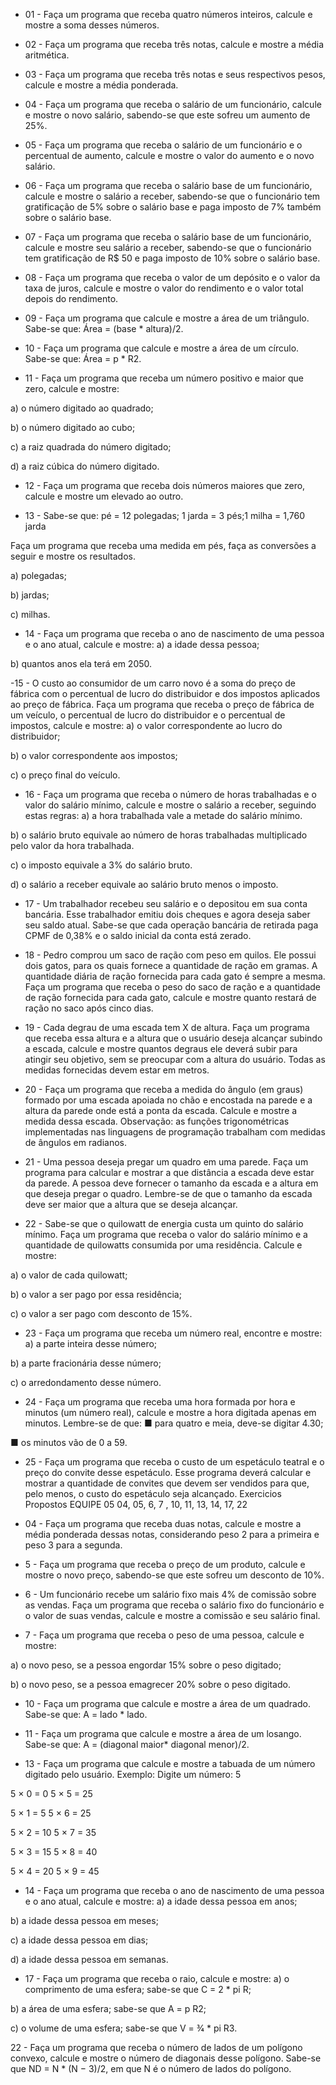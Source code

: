- 01 - Faça um programa que receba quatro números inteiros, calcule e mostre a soma desses números.

- 02 - Faça um programa que receba três notas, calcule e mostre a média aritmética.

- 03 - Faça um programa que receba três notas e seus respectivos pesos, calcule e mostre a média ponderada.

- 04 - Faça um programa que receba o salário de um funcionário, calcule e mostre o novo salário, sabendo-se que este sofreu um aumento de 25%.

- 05 - Faça um programa que receba o salário de um funcionário e o percentual de aumento, calcule e mostre o valor do aumento e o novo salário.

- 06 - Faça um programa que receba o salário base de um funcionário, calcule e mostre o salário a receber, sabendo-se que o funcionário tem gratificação de 5% sobre o salário base e paga imposto de 7% também sobre o salário base.

- 07 - Faça um programa que receba o salário base de um funcionário, calcule e mostre seu salário a receber, sabendo-se que o funcionário tem gratificação de R$ 50 e paga imposto de 10% sobre o salário base.

- 08 - Faça um programa que receba o valor de um depósito e o valor da taxa de juros, calcule e mostre o valor do rendimento e o valor total depois do rendimento.

- 09 - Faça um programa que calcule e mostre a área de um triângulo. Sabe-se que: Área = (base * altura)/2.

- 10 - Faça um programa que calcule e mostre a área de um círculo. Sabe-se que: Área = p * R2.

- 11 - Faça um programa que receba um número positivo e maior que zero, calcule e mostre:

a) o número digitado ao quadrado;

b) o número digitado ao cubo;

c) a raiz quadrada do número digitado;

d) a raiz cúbica do número digitado.

- 12 - Faça um programa que receba dois números maiores que zero, calcule e mostre um elevado ao outro.

- 13 - Sabe-se que: pé = 12 polegadas; 1 jarda = 3 pés;1 milha = 1,760 jarda

Faça um programa que receba uma medida em pés, faça as conversões a seguir e mostre os resultados.

a) polegadas;

b) jardas;

c) milhas.

- 14 - Faça um programa que receba o ano de nascimento de uma pessoa e o ano atual, calcule e mostre:
a) a idade dessa pessoa;

b) quantos anos ela terá em 2050.

-15 - O custo ao consumidor de um carro novo é a soma do preço de fábrica com o percentual de lucro do distribuidor e dos impostos aplicados ao preço de fábrica. Faça um programa que receba o preço de fábrica de um veículo, o percentual de lucro do distribuidor e o percentual de impostos, calcule e mostre:
a) o valor correspondente ao lucro do distribuidor;

b) o valor correspondente aos impostos;

c) o preço final do veículo.

- 16 - Faça um programa que receba o número de horas trabalhadas e o valor do salário mínimo, calcule e mostre o salário a receber, seguindo estas regras:
a) a hora trabalhada vale a metade do salário mínimo.

b) o salário bruto equivale ao número de horas trabalhadas multiplicado pelo valor da hora trabalhada.

c) o imposto equivale a 3% do salário bruto.

d) o salário a receber equivale ao salário bruto menos o imposto.

- 17 - Um trabalhador recebeu seu salário e o depositou em sua conta bancária. Esse trabalhador emitiu dois cheques e agora deseja saber seu saldo atual. Sabe-se que cada operação bancária de retirada paga CPMF de 0,38% e o saldo inicial da conta está zerado.

- 18 - Pedro comprou um saco de ração com peso em quilos. Ele possui dois gatos, para os quais fornece a quantidade de ração em gramas. A quantidade diária de ração fornecida para cada gato é sempre a mesma. Faça um programa que receba o peso do saco de ração e a quantidade de ração fornecida para cada gato, calcule e mostre quanto restará de ração no saco após cinco dias.

- 19 - Cada degrau de uma escada tem X de altura. Faça um programa que receba essa altura e a altura que o usuário deseja alcançar subindo a escada, calcule e mostre quantos degraus ele deverá subir para atingir seu objetivo, sem se preocupar com a altura do usuário. Todas as medidas fornecidas devem estar em metros.

- 20 - Faça um programa que receba a medida do ângulo (em graus) formado por uma escada apoiada no chão e encostada na parede e a altura da parede onde está a ponta da escada. Calcule e mostre a medida dessa escada. Observação: as funções trigonométricas implementadas nas linguagens de programação trabalham com medidas de ângulos em radianos.

- 21 - Uma pessoa deseja pregar um quadro em uma parede. Faça um programa para calcular e mostrar a que distância a escada deve estar da parede. A pessoa deve fornecer o tamanho da escada e a altura em que deseja pregar o quadro. Lembre-se de que o tamanho da escada deve ser maior que a altura que se deseja alcançar.

- 22 - Sabe-se que o quilowatt de energia custa um quinto do salário mínimo. Faça um programa que receba o valor do salário mínimo e a quantidade de quilowatts consumida por uma residência. Calcule e mostre:

a) o valor de cada quilowatt;

b) o valor a ser pago por essa residência;

c) o valor a ser pago com desconto de 15%.

- 23 - Faça um programa que receba um número real, encontre e mostre:
a) a parte inteira desse número;

b) a parte fracionária desse número;

c) o arredondamento desse número.

- 24 - Faça um programa que receba uma hora formada por hora e minutos (um número real), calcule e mostre a hora digitada apenas em minutos. Lembre-se de que:
■ para quatro e meia, deve-se digitar 4.30;

■ os minutos vão de 0 a 59.

- 25 - Faça um programa que receba o custo de um espetáculo teatral e o preço do convite desse espetáculo. Esse programa deverá calcular e mostrar a quantidade de convites que devem ser vendidos para que, pelo menos, o custo do espetáculo seja alcançado.
Exercicios Propostos
EQUIPE 05
04, 05, 6, 7 , 10, 11, 13, 14, 17, 22
- 04 - Faça um programa que receba duas notas, calcule e mostre a média ponderada dessas notas, considerando peso 2 para a primeira e peso 3 para a segunda.

- 5 - Faça um programa que receba o preço de um produto, calcule e mostre o novo preço, sabendo-se que este sofreu um desconto de 10%.

- 6 - Um funcionário recebe um salário fixo mais 4% de comissão sobre as vendas. Faça um programa que receba o salário fixo do funcionário e o valor de suas vendas, calcule e mostre a comissão e seu salário final.

- 7 - Faça um programa que receba o peso de uma pessoa, calcule e mostre:

a) o novo peso, se a pessoa engordar 15% sobre o peso digitado;

b) o novo peso, se a pessoa emagrecer 20% sobre o peso digitado.

- 10 - Faça um programa que calcule e mostre a área de um quadrado. Sabe-se que: A = lado * lado.

- 11 - Faça um programa que calcule e mostre a área de um losango. Sabe-se que: A = (diagonal maior* diagonal menor)/2.

- 13 - Faça um programa que calcule e mostre a tabuada de um número digitado pelo usuário. Exemplo: Digite um número: 5

5 × 0 = 0 5 × 5 = 25

5 × 1 = 5 5 × 6 = 25

5 × 2 = 10 5 × 7 = 35

5 × 3 = 15 5 × 8 = 40

5 × 4 = 20 5 × 9 = 45

- 14 - Faça um programa que receba o ano de nascimento de uma pessoa e o ano atual, calcule e mostre:
a) a idade dessa pessoa em anos;

b) a idade dessa pessoa em meses;

c) a idade dessa pessoa em dias;

d) a idade dessa pessoa em semanas.

- 17 - Faça um programa que receba o raio, calcule e mostre:
a) o comprimento de uma esfera; sabe-se que C = 2 * pi R;

b) a área de uma esfera; sabe-se que A = p R2;

c) o volume de uma esfera; sabe-se que V = 3⁄4 * pi R3.

22 - Faça um programa que receba o número de lados de um polígono convexo, calcule e mostre o número de diagonais desse polígono. Sabe-se que ND = N * (N − 3)/2, em que N é o número de lados do polígono.
